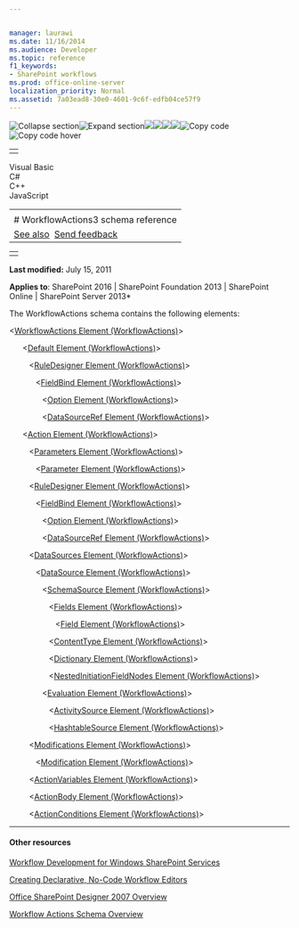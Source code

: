 ```yaml
---


manager: laurawi
ms.date: 11/16/2014
ms.audience: Developer
ms.topic: reference
f1_keywords:
- SharePoint workflows
ms.prod: office-online-server
localization_priority: Normal
ms.assetid: 7a03ead8-30e0-4601-9c6f-edfb04ce57f9
---
```


![Collapse
section](../icons/collapse_all.gif "Collapse section")![Expand
section](../icons/expand_all.gif "Expand section")![](../icons/collapse_all.gif)![](../icons/expand_all.gif)![](../icons/dropdown.gif)![](../icons/dropdownHover.gif)![Copy
code](../icons/copycode.gif "Copy code")![Copy code
hover](../icons/copycodeHighlight.gif "Copy code hover")
<table>
<tbody>
<tr class="odd">
<td align="left"></td>
</tr>
</tbody>
</table>

Visual Basic  
C\#  
C++  
JavaScript  

<table>
<tbody>
<tr class="odd">
<td align="left"><span id="runningHeaderText"></span></td>
</tr>
<tr class="even">
<td align="left"># WorkflowActions3 schema reference</td>
</tr>
<tr class="odd">
<td align="left"><a href="#seeAlsoToggle">See also</a>  <span id="headfeedbackarea" class="feedbackhead"><a href="javascript:SubmitFeedback(&#39;docthis@Microsoft.com&#39;,&#39;&#39;,&#39;&#39;,&#39;&#39;,&#39;1.0.18082.1225&#39;,&#39;%0\dThank%20you%20for%20your%20feedback.%20The%20developer%20writing%20teams%20use%20your%20feedback%20to%20improve%20documentation.%20While%20we%20are%20reviewing%20your%20feedback,%20we%20may%20send%20you%20e-mail%20to%20ask%20for%20clarification%20or%20feedback%20on%20a%20solution.%20We%20do%20not%20use%20your%20e-mail%20address%20for%20any%20other%20purpose%20and%20we%20delete%20it%20after%20we%20finish%20our%20review.%0\AFor%20further%20information%20about%20the%20privacy%20policies%20of%20Microsoft,%20please%20see%20http://privacy.microsoft.com/en-us/default.aspx.%0\A%0\d&#39;,&#39;Customer%20feedback&#39;);">Send feedback</a></span></td>
</tr>
</tbody>
</table>

<table>
<colgroup>
<col width="100%" />
</colgroup>
<tbody>
<tr class="odd">
<td align="left"></td>
</tr>
</tbody>
</table>

**Last modified:** July 15, 2011

**Applies to**: SharePoint 2016 | SharePoint Foundation 2013 |
SharePoint Online | SharePoint Server 2013*

The WorkflowActions schema contains the following elements:

\<<span sdata="link">[WorkflowActions Element
(WorkflowActions)](workflowactions-element-workflowactions.htm)</span>\>

      \<<span sdata="link">[Default Element
(WorkflowActions)](default-element-workflowactions.htm)</span>\>

         \<<span sdata="link">[RuleDesigner Element
(WorkflowActions)](ruledesigner-element-workflowactions.htm)</span>\>

            \<<span sdata="link">[FieldBind Element
(WorkflowActions)](fieldbind-element-workflowactions.htm)</span>\>

               \<<span sdata="link">[Option Element
(WorkflowActions)](option-element-workflowactions.htm)</span>\>

               \<<span sdata="link">[DataSourceRef Element
(WorkflowActions)](datasourceref-element-workflowactions.htm)</span>\>

      \<<span sdata="link">[Action Element
(WorkflowActions)](action-element-workflowactions.htm)</span>\>

         \<<span sdata="link">[Parameters Element
(WorkflowActions)](parameters-element-workflowactions.htm)</span>\>

            \<<span sdata="link">[Parameter Element
(WorkflowActions)](parameter-element-workflowactions.htm)</span>\>

         \<<span sdata="link">[RuleDesigner Element
(WorkflowActions)](ruledesigner-element-workflowactions.htm)</span>\>

            \<<span sdata="link">[FieldBind Element
(WorkflowActions)](fieldbind-element-workflowactions.htm)</span>\>

               \<<span sdata="link">[Option Element
(WorkflowActions)](option-element-workflowactions.htm)</span>\>

               \<<span sdata="link">[DataSourceRef Element
(WorkflowActions)](datasourceref-element-workflowactions.htm)</span>\>

         \<<span sdata="link">[DataSources Element
(WorkflowActions)](datasources-element-workflowactions.htm)</span>\>

            \<<span sdata="link">[DataSource Element
(WorkflowActions)](datasource-element-workflowactions.htm)</span>\>

               \<<span sdata="link">[SchemaSource Element
(WorkflowActions)](schemasource-element-workflowactions.htm)</span>\>

                  \<<span sdata="link">[Fields Element
(WorkflowActions)](fields-element-workflowactions.htm)</span>\>

                     \<<span sdata="link">[Field Element
(WorkflowActions)](field-element-workflowactions.htm)</span>\>

                  \<<span sdata="link">[ContentType Element
(WorkflowActions)](contenttype-element-workflowactions.htm)</span>\>

                  \<<span sdata="link">[Dictionary Element
(WorkflowActions)](dictionary-element-workflowactions.htm)</span>\>

                  \<<span sdata="link">[NestedInitiationFieldNodes
Element
(WorkflowActions)](nestedinitiationfieldnodes-element-workflowactions.htm)</span>\>

               \<<span sdata="link">[Evaluation Element
(WorkflowActions)](evaluation-element-workflowactions.htm)</span>\>

                  \<<span sdata="link">[ActivitySource Element
(WorkflowActions)](activitysource-element-workflowactions.htm)</span>\>

                  \<<span sdata="link">[HashtableSource Element
(WorkflowActions)](hashtablesource-element-workflowactions.htm)</span>\>

         \<<span sdata="link">[Modifications Element
(WorkflowActions)](modifications-element-workflowactions.htm)</span>\>

            \<<span sdata="link">[Modification Element
(WorkflowActions)](modification-element-workflowactions.htm)</span>\>

         \<<span sdata="link">[ActionVariables Element
(WorkflowActions)](actionvariables-element-workflowactions.htm)</span>\>

         \<<span sdata="link">[ActionBody Element
(WorkflowActions)](actionbody-element-workflowactions.htm)</span>\>

         \<<span sdata="link">[ActionConditions Element
(WorkflowActions)](actionconditions-element-workflowactions.htm)</span>\>


-------------------------------------------------------------------------------------------------------------------------------------------------------------------------------------------

#### Other resources

[Workflow Development for Windows SharePoint
Services](http://msdn.microsoft.com/library/ad7a5bf2-fab0-4b30-ae0b-46b15f16b491(Office.15).aspx)

[Creating Declarative, No-Code Workflow
Editors](http://msdn.microsoft.com/library/60dfda8d-e724-4d7d-9578-aa239c362dcf(Office.15).aspx)

[Office SharePoint Designer 2007
Overview](http://msdn.microsoft.com/library/5ef4e933-564e-4dea-b2f4-c1b621774969(Office.15).aspx)

[Workflow Actions Schema
Overview](http://msdn.microsoft.com/library/25da07cb-b228-43f2-9cdf-c8c71c3eabbb(Office.15).aspx)








